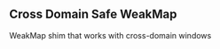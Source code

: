 Cross Domain Safe WeakMap
-------------------------

WeakMap shim that works with cross-domain windows
